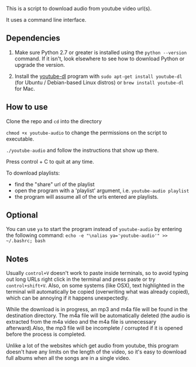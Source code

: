This is a script to download audio from youtube video url(s).

It uses a command line interface.

## Dependencies

1. Make sure Python 2.7 or greater is installed using the `python --version` command. If it isn't, look elsewhere to see how to download Python or upgrade the version.

2. Install the [youtube-dl](https://rg3.github.io/youtube-dl/) program with `sudo apt-get install youtube-dl` (for Ubuntu / Debian-based Linux distros) or `brew install youtube-dl` for Mac. 

## How to use

Clone the repo and `cd` into the directory

`chmod +x youtube-audio` to change the permissions on the script to executable.

`./youtube-audio` and  follow the instructions that show up there. 

Press control + C to quit at any time. 

To download playlists:

- find the "share" url of the playlist
- open the program with a 'playlist' argument, i.e. `youtube-audio playlist`
- the program will assume all of the urls entered are playlists. 

## Optional

You can use `ya` to start the program instead of `youtube-audio` by entering the following command: `echo -e "\nalias ya='youtube-audio'" >> ~/.bashrc; bash`

## Notes

Usually `control+V` doesn't work to paste inside terminals, so to avoid typing out long URLs right click in the terminal and press paste or try `control+shift+V`. Also, on some systems (like OSX), text highlighted in the terminal will automatically be copied (overwriting what was already copied), which can be annoying if it happens unexpectedly.

While the download is in progress, an mp3 and m4a file will be found in the destination directory. The m4a file will be automatically deleted (the audio is extracted from the m4a video and the m4a file is unnecessary afterward).Also, the mp3 file will be incomplete / corrupted if it is opened before the process is completed. 

Unlike a lot of the websites which get audio from youtube, this program doesn't have any limits on the length of the video, so it's easy to download full albums when all the songs are in a single video.